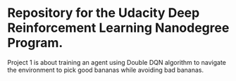 # Repository for the Udacity Deep Reinforcement Learning Nanodegree Program.

Project 1 is about training an agent using Double DQN algorithm to navigate the environment to pick good bananas while avoiding bad bananas.
